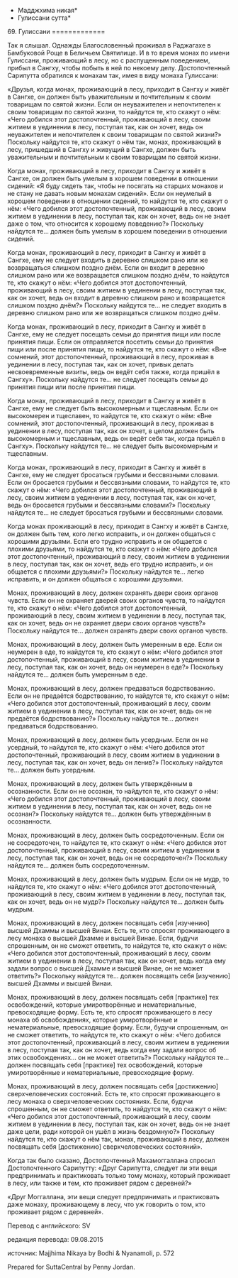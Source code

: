 * Мадджхима никая*
* Гулиссани сутта*

69\. Гулиссани
\=\=\=\=\=\=\=\=\=\=\=\=\=

Так я слышал\. Однажды Благословенный проживал в Раджагахе в Бамбуковой Роще в Беличьем Святилище\. И в то время монах по имени Гулиссани, проживающий в лесу, но с распущенным поведением, прибыл в Сангху, чтобы побыть в ней по некоему делу\. Достопочтенный Сарипутта обратился к монахам так, имея в виду монаха Гулиссани:

«Друзья, когда монах, проживающий в лесу, приходит в Сангху и живёт в Сангхе, он должен быть уважительным и почтительным к своим товарищам по святой жизни\. Если он неуважителен и непочтителен к своим товарищам по святой жизни, то найдутся те, кто скажут о нём: «Чего добился этот достопочтенный, проживающий в лесу, своим житием в уединении в лесу, поступая так, как он хочет, ведь он неуважителен и непочтителен к своим товарищам по святой жизни?» Поскольку найдутся те, кто скажут о нём так, монах, проживающий в лесу, пришедший в Сангху и живущий в Сангхе, должен быть уважительным и почтительным к своим товарищам по святой жизни\.

Когда монах, проживающий в лесу, приходит в Сангху и живёт в Сангхе, он должен быть умелым в хорошем поведении в отношении сидений: «Я буду сидеть так, чтобы не посягать на старших монахов и не стану не давать новым монахам сидений»\. Если он неумелый в хорошем поведении в отношении сидений, то найдутся те, кто скажут о нём: «Чего добился этот достопочтенный, проживающий в лесу, своим житием в уединении в лесу, поступая так, как он хочет, ведь он не знает даже о том, что относится к хорошему поведению?» Поскольку найдутся те… должен быть умелым в хорошем поведении в отношении сидений\.

Когда монах, проживающий в лесу, приходит в Сангху и живёт в Сангхе, ему не следует входить в деревню слишком рано или же возвращаться слишком поздно днём\. Если он входит в деревню слишком рано или же возвращается слишком поздно днём, то найдутся те, кто скажут о нём: «Чего добился этот достопочтенный, проживающий в лесу, своим житием в уединении в лесу, поступая так, как он хочет, ведь он входит в деревню слишком рано и возвращается слишком поздно днём?» Поскольку найдутся те… не следует входить в деревню слишком рано или же возвращаться слишком поздно днём\.

Когда монах, проживающий в лесу, приходит в Сангху и живёт в Сангхе, ему не следует посещать семьи до принятия пищи или после принятия пищи\. Если он отправляется посетить семьи до принятия пищи или после принятия пищи, то найдутся те, кто скажут о нём: «Вне сомнений, этот достопочтенный, проживающий в лесу, проживая в уединении в лесу, поступая так, как он хочет, привык делать несвоевременные визиты, ведь он ведёт себя также, когда пришёл в Сангху»\. Поскольку найдутся те… не следует посещать семьи до принятия пищи или после принятия пищи\.

Когда монах, проживающий в лесу, приходит в Сангху и живёт в Сангхе, ему не следует быть высокомерным и тщеславным\. Если он высокомерен и тщеславен, то найдутся те, кто скажут о нём: «Вне сомнений, этот достопочтенный, проживающий в лесу, проживая в уединении в лесу, поступая так, как он хочет, в целом должен быть высокомерным и тщеславным, ведь он ведёт себя так, когда пришёл в Сангху»\. Поскольку найдутся те… не следует быть высокомерным и тщеславным\.

Когда монах, проживающий в лесу, приходит в Сангху и живёт в Сангхе, ему не следует бросаться грубыми и бессвязными словами\. Если он бросается грубыми и бессвязными словами, то найдутся те, кто скажут о нём: «Чего добился этот достопочтенный, проживающий в лесу, своим житием в уединении в лесу, поступая так, как он хочет, ведь он бросается грубыми и бессвязными словами?» Поскольку найдутся те… не следует бросаться грубыми и бессвязными словами\.

Когда монах проживающий в лесу, приходит в Сангху и живёт в Сангхе, он должен быть тем, кого легко исправить, и он должен общаться с хорошими друзьями\. Если его трудно исправить и он общается с плохими друзьями, то найдутся те, кто скажут о нём: «Чего добился этот достопочтенный, проживающий в лесу, своим житием в уединении в лесу, поступая так, как он хочет, ведь его трудно исправить, и он общается с плохими друзьями?» Поскольку найдутся те… легко исправить, и он должен общаться с хорошими друзьями\.

Монах, проживающий в лесу, должен охранять двери своих органов чувств\. Если он не охраняет дверей своих органов чувств, то найдутся те, кто скажут о нём: «Чего добился этот достопочтенный, проживающий в лесу, своим житием в уединении в лесу, поступая так, как он хочет, ведь он не охраняет двери своих органов чувств?» Поскольку найдутся те… должен охранять двери своих органов чувств\.

Монах, проживающий в лесу, должен быть умеренным в еде\. Если он неумерен в еде, то найдутся те, кто скажут о нём: «Чего добился этот достопочтенный, проживающий в лесу, своим житием в уединении в лесу, поступая так, как он хочет, ведь он неумерен в еде?» Поскольку найдутся те… должен быть умеренным в еде\.

Монах, проживающий в лесу, должен предаваться бодрствованию\. Если он не предаётся бодрствованию, то найдутся те, кто скажут о нём: «Чего добился этот достопочтенный, проживающий в лесу, своим житием в уединении в лесу, поступая так, как он хочет, ведь он не предаётся бодрствованию?» Поскольку найдутся те… должен предаваться бодрствованию\.

Монах, проживающий в лесу, должен быть усердным\. Если он не усердный, то найдутся те, кто скажут о нём: «Чего добился этот достопочтенный, проживающий в лесу, своим житием в уединении в лесу, поступая так, как он хочет, ведь он ленив?» Поскольку найдутся те… должен быть усердным\.

Монах, проживающий в лесу, должен быть утверждённым в осознанности\. Если он не осознан, то найдутся те, кто скажут о нём: «Чего добился этот достопочтенный, проживающий в лесу, своим житием в уединении в лесу, поступая так, как он хочет, ведь он не осознан?» Поскольку найдутся те… должен быть утверждённым в осознанности\.

Монах, проживающий в лесу, должен быть сосредоточенным\. Если он не сосредоточен, то найдутся те, кто скажут о нём: «Чего добился этот достопочтенный, проживающий в лесу, своим житием в уединении в лесу, поступая так, как он хочет, ведь он не сосредоточен?» Поскольку найдутся те… должен быть сосредоточенным\.

Монах, проживающий в лесу, должен быть мудрым\. Если он не мудр, то найдутся те, кто скажут о нём: «Чего добился этот достопочтенный, проживающий в лесу, своим житием в уединении в лесу, поступая так, как он хочет, ведь он не мудр?» Поскольку найдутся те… должен быть мудрым\.

Монах, проживающий в лесу, должен посвящать себя \[изучению\] высшей Дхаммы и высшей Винаи\. Есть те, кто спросят проживающего в лесу монаха о высшей Дхамме и высшей Винае\. Если, будучи спрошенным, он не сможет ответить, то найдутся те, кто скажут о нём: «Чего добился этот достопочтенный, проживающий в лесу, своим житием в уединении в лесу, поступая так, как он хочет, ведь когда ему задали вопрос о высшей Дхамме и высшей Винае, он не может ответить?» Поскольку найдутся те… должен посвящать себя \[изучению\] высшей Дхаммы и высшей Винаи\.

Монах, проживающий в лесу, должен посвящать себя \[практике\] тех освобождений, которые умиротворённые и нематериальные, превосходящие форму\. Есть те, кто спросят проживающего в лесу монаха об освобождениях, которые умиротворённые и нематериальные, превосходящие форму\. Если, будучи спрошенным, он не сможет ответить, то найдутся те, кто скажут о нём: «Чего добился этот достопочтенный, проживающий в лесу, своим житием в уединении в лесу, поступая так, как он хочет, ведь когда ему задали вопрос об этих освобождениях… он не может ответить?» Поскольку найдутся те… должен посвящать себя \[практике\] тех освобождений, которые умиротворённые и нематериальные, превосходящие форму\.

Монах, проживающий в лесу, должен посвящать себя \[достижению\] сверхчеловеческих состояний\. Есть те, кто спросят проживающего в лесу монаха о сверхчеловеческих состояниях\. Если, будучи спрошенным, он не сможет ответить, то найдутся те, кто скажут о нём: «Чего добился этот достопочтенный, проживающий в лесу, своим житием в уединении в лесу, поступая так, как он хочет, ведь он не знает даже цели, ради которой он ушёл в жизнь бездомную?» Поскольку найдутся те, кто скажут о нём так, монах, проживающий в лесу, должен посвящать себя \[достижению\] сверхчеловеческих состояний»\.

Когда так было сказано, Достопочтенный Махамоггаллана спросил Достопочтенного Сарипутту: «Друг Сарипутта, следует ли эти вещи предпринимать и практиковать только тому монаху, который проживает в лесу, или также и тем, кто проживает рядом с деревней?»

«Друг Моггаллана, эти вещи следует предпринимать и практиковать даже монаху, проживающему в лесу, что уж говорить о том, кто проживает рядом с деревней»\.

Перевод с английского: SV

редакция перевода: 09\.08\.2015

источник: Majjhima Nikaya by Bodhi & Nyanamoli, p\. 572

Prepared for SuttaCentral by Penny Jordan\.